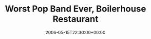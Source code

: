 ---
templateKey: event
guid: 08934070-6eab-11ea-99c5-002590d1d1b0
date: 2006-05-15T22:30:00+00:00
eventTime: '10:30pm'
title: Worst Pop Band Ever, Boilerhouse Restaurant
artist: Worst Pop Band Ever
city: Toronto
venue: Boilerhouse Restaurant
group: Tim Shia
guests: Hurricane Katrina Benefit
---